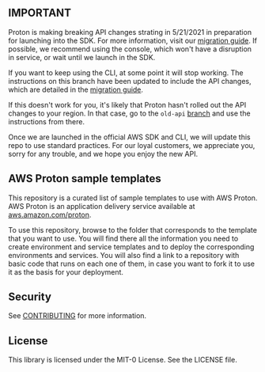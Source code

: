 ## IMPORTANT

Proton is making breaking API changes strating in 5/21/2021 in preparation for launching into the SDK.  For more information, visit our [migration guide](https://docs.aws.amazon.com/proton/latest/adminguide/ga-api-migration.html).  If possible, we recommend using the console, which won't have a disruption in service, or wait until we launch in the SDK.

If you want to keep using the CLI, at some point it will stop working.  The instructions on this branch have been updated to include the API changes, which are detailed in the [migration guide](https://docs.aws.amazon.com/proton/latest/adminguide/ga-api-migration.html).

If this doesn't work for you, it's likely that Proton hasn't rolled out the API changes to your region.  In that case, go to the `old-api` [branch](https://github.com/aws-samples/aws-proton-sample-templates/tree/old-api) and use the instructions from there.

Once we are launched in the official AWS SDK and CLI, we will update this repo to use standard practices.  For our loyal customers, we appreciate you, sorry for any trouble, and we hope you enjoy the new API.

## AWS Proton sample templates

This repository is a curated list of sample templates to use with AWS Proton. AWS Proton is an application delivery service available at [aws.amazon.com/proton](https://aws.amazon.com/proton).

To use this repository, browse to the folder that corresponds to the template that you want to use. You will find there all the information you need to create environment and service templates and to deploy the corresponding environments and services. You will also find a link to a repository with basic code that runs on each one of them, in case you want to fork it to use it as the basis for your deployment.

## Security

See [CONTRIBUTING](CONTRIBUTING.md#security-issue-notifications) for more information.

## License

This library is licensed under the MIT-0 License. See the LICENSE file.

